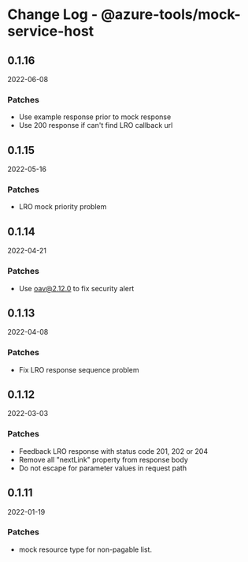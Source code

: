 # Change Log - @azure-tools/mock-service-host

## 0.1.16
2022-06-08

### Patches

- Use example response prior to mock response
- Use 200 response if can't find LRO callback url

## 0.1.15
2022-05-16

### Patches

- LRO mock priority problem

## 0.1.14
2022-04-21

### Patches

- Use oav@2.12.0 to fix security alert

## 0.1.13
2022-04-08

### Patches

- Fix LRO response sequence problem

## 0.1.12
2022-03-03

### Patches

- Feedback LRO response with status code 201, 202 or 204
- Remove all "nextLink" property from response body
- Do not escape for parameter values in request path

## 0.1.11
2022-01-19

### Patches

- mock resource type for non-pagable list.

